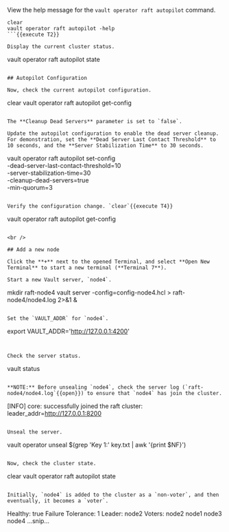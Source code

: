 View the help message for the `vault operator raft autopilot` command.

```
clear
vault operator raft autopilot -help
```{{execute T2}}

Display the current cluster status.

```
vault operator raft autopilot state
```{{execute T2}}

## Autopilot Configuration

Now, check the current autopilot configuration.

```
clear
vault operator raft autopilot get-config
```{{execute T2}}

The **Cleanup Dead Servers** parameter is set to `false`.

Update the autopilot configuration to enable the dead server cleanup. For demonstration, set the **Dead Server Last Contact Threshold** to 10 seconds, and the **Server Stabilization Time** to 30 seconds.

```
vault operator raft autopilot set-config \
    -dead-server-last-contact-threshold=10 \
    -server-stabilization-time=30 \
    -cleanup-dead-servers=true \
    -min-quorum=3
```{{execute T2}}

Verify the configuration change. `clear`{{execute T4}}

```
vault operator raft autopilot get-config
```{{execute T2}}

<br />

## Add a new node

Click the **+** next to the opened Terminal, and select **Open New Terminal** to start a new terminal (**Terminal 7**).

Start a new Vault server, `node4`.

```
mkdir raft-node4
vault server -config=config-node4.hcl > raft-node4/node4.log 2>&1 &
```{{execute T7}}

Set the `VAULT_ADDR` for `node4`.

```
export VAULT_ADDR='http://127.0.0.1:4200'
```{{execute T7}}


Check the server status.

```
vault status
```{{execute T7}}

**NOTE:** Before unsealing `node4`, check the server log (`raft-node4/node4.log`{{open}}) to ensure that `node4` has join the cluster.

```
[INFO]  core: successfully joined the raft cluster: leader_addr=http://127.0.0.1:8200
```

Unseal the server.

```
vault operator unseal $(grep 'Key 1:' key.txt | awk '{print $NF}')
```{{execute T7}}

Now, check the cluster state.

```
clear
vault operator raft autopilot state
```{{execute T7}}

Initially, `node4` is added to the cluster as a `non-voter`, and then eventually, it becomes a `voter`.

```
Healthy:                      true
Failure Tolerance:            1
Leader:                       node2
Voters:
   node2
   node1
   node3
   node4
...snip...
```
